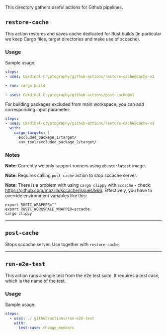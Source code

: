 This directory gathers useful actions for Github pipelines.

## `restore-cache`
This action restores and saves cache dedicated for Rust builds
(in particular we keep Cargo files, target directories and make use of sccache).

### Usage
Sample usage:
```yaml
steps:
- uses: Cardinal-Cryptography/github-actions/restore-cache@cache-v1

- run: cargo build
  
- uses: Cardinal-Cryptography/github-actions/post-cache@v1
```

For building packages excluded from main workspace, you can add corresponding input parameter:
```yaml
steps:
- uses: Cardinal-Cryptography/github-actions/restore-cache@cache-v1
  with:
    cargo-targets: |
      excluded_package_1/target/
      aux_tool/excluded_package_2/target/
```

### Notes

**Note:** Currently we only support runners using `ubuntu:latest` image.

**Note:** Requires calling `post-cache` action to stop sccache server.

**Note:** There is a problem with using `cargo clippy` with `sccache` - check: https://github.com/mozilla/sccache/issues/966.
Effectively, you have to override environment variables like this:
```shell
export RUSTC_WRAPPER=""
export RUSTC_WORKSPACE_WRAPPER=sccache
cargo clippy
```

---

## `post-cache`
Stops sccache server. Use together with `restore-cache`.

---

## `run-e2e-test`
This action runs a single test from the e2e test suite. It requires a test case, which is the name of the test.

### Usage
Sample usage:
```yaml
steps:
  - uses: ./.github/actions/run-e2e-test
    with:
      test-case: change_members
```
